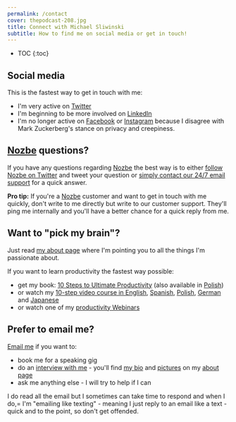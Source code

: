 ```yaml
---
permalink: /contact
cover: thepodcast-208.jpg
title: Connect with Michael Sliwinski
subtitle: How to find me on social media or get in touch!
---
```


* TOC
{:toc}

## Social media

This is the fastest way to get in touch with me:

* I'm very active on [Twitter](https://twitter.com/MSliwinski)
* I'm beginning to be more involved on [LinkedIn](https://www.linkedin.com/in/michaelsliwinski)
* I'm no longer active on [Facebook](https://www.facebook.com/michael.sliwinski) or [Instagram](https://www.instagram.com/michaelsliwinski/) because I disagree with Mark Zuckerberg's stance on privacy and creepiness.

## [Nozbe][] questions?

If you have any questions regarding [Nozbe][] the best way is to either [follow Nozbe on Twitter][tn] and tweet your question or [simply contact our 24/7 email support][n] for a quick answer.

**Pro tip:** If you're a [Nozbe][] customer and want to get in touch with me quickly, don't write to me directly but write to our customer support. They'll ping me internally and you'll have a better chance for a quick reply from me.

## Want to "pick my brain"?

Just read [my about page](/about) where I'm pointing you to all the things I'm passionate about.

If you want to learn productivity the fastest way possible:

* get my book: [10 Steps to Ultimate Productivity](https://productivitycourse.com) (also available in [Polish](http://kursproduktywnosci.pl))
* or watch my [10-step video course in English](https://help.nozbe.com/bonus/introduction/), [Spanish](https://help.nozbe.com/es/bonus/introduction/), [Polish](https://help.nozbe.com/pl/bonus/introduction/), [German](https://help.nozbe.com/de/bonus/introduction/) and [Japanese](https://help.nozbe.com/ja/bonus/introduction/)
* or watch one of my [productivity Webinars](/tag/webinar)

## Prefer to email me?

[Email me][email] if you want to:

* book me for a speaking gig
* do an [interview with me](/guest) - you'll find [my bio](/about/#short-bio---a-team-productivity-guy) and [pictures](/about/#selfies) on my [about page](/about)
* ask me anything else - I will try to help if I can

I do read all the email but I sometimes can take time to respond and when I do,= I'm "emailing like texting" - meaning I just reply to an email like a text - quick and to the point, so don't get offended.

[Nozbe]: https://nozbe.com
[n]: https://nozbe.com/contact
[tn]: https://twitter.com/nozbe
[email]: mailto:michaels@hey.com